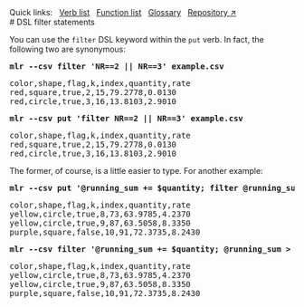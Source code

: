 <!---  PLEASE DO NOT EDIT DIRECTLY. EDIT THE .md.in FILE PLEASE. --->
<div>
<span class="quicklinks">
Quick links:
&nbsp;
<a class="quicklink" href="../reference-verbs/index.html">Verb list</a>
&nbsp;
<a class="quicklink" href="../reference-dsl-builtin-functions/index.html">Function list</a>
&nbsp;
<a class="quicklink" href="../glossary/index.html">Glossary</a>
&nbsp;
<a class="quicklink" href="https://github.com/johnkerl/miller" target="_blank">Repository ↗</a>
</span>
</div>
# DSL filter statements

You can use the `filter` DSL keyword within the `put` verb. In fact, the following two are synonymous:

<pre class="pre-highlight-in-pair">
<b>mlr --csv filter 'NR==2 || NR==3' example.csv</b>
</pre>
<pre class="pre-non-highlight-in-pair">
color,shape,flag,k,index,quantity,rate
red,square,true,2,15,79.2778,0.0130
red,circle,true,3,16,13.8103,2.9010
</pre>

<pre class="pre-highlight-in-pair">
<b>mlr --csv put 'filter NR==2 || NR==3' example.csv</b>
</pre>
<pre class="pre-non-highlight-in-pair">
color,shape,flag,k,index,quantity,rate
red,square,true,2,15,79.2778,0.0130
red,circle,true,3,16,13.8103,2.9010
</pre>

The former, of course, is a little easier to type. For another example:

<pre class="pre-highlight-in-pair">
<b>mlr --csv put '@running_sum += $quantity; filter @running_sum > 500' example.csv</b>
</pre>
<pre class="pre-non-highlight-in-pair">
color,shape,flag,k,index,quantity,rate
yellow,circle,true,8,73,63.9785,4.2370
yellow,circle,true,9,87,63.5058,8.3350
purple,square,false,10,91,72.3735,8.2430
</pre>

<pre class="pre-highlight-in-pair">
<b>mlr --csv filter '@running_sum += $quantity; @running_sum > 500' example.csv</b>
</pre>
<pre class="pre-non-highlight-in-pair">
color,shape,flag,k,index,quantity,rate
yellow,circle,true,8,73,63.9785,4.2370
yellow,circle,true,9,87,63.5058,8.3350
purple,square,false,10,91,72.3735,8.2430
</pre>

